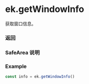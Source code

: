 # ek.getWindowInfo

获取窗口信息。

### 返回

<Results :data="results" />

### SafeArea 说明

<Results :data="safeArea" />

### Example

```ts
const info = ek.getWindowInfo()
```

<script setup>
const results = [
  {
    name: 'pixelRatio',
    type: 'number',
    desc: '设备像素比'
  },
  {
    name: 'screenWidth',
    type: 'number',
    desc: '屏幕宽度，单位px'
  },
  {
    name: 'screenHeight',
    type: 'number',
    desc: '屏幕高度，单位px'
  },
  {
    name: 'windowWidth',
    type: 'number',
    desc: '可使用窗口宽度，单位px'
  },
  {
    name: 'windowHeight',
    type: 'number',
    desc: '可使用窗口高度，单位px'
  },
  {
    name: 'statusBarHeight',
    type: 'number',
    desc: '状态栏的高度，单位px'
  },
  {
    name: 'safeArea',
    type: 'SafeArea',
    desc: '安全区域'
  },
  {
    name: 'screenTop',
    type: 'number',
    desc: '窗口上边缘的 y 值，单位px'
  },
]

const safeArea = [
  {
    name: 'left',
    type: 'number',
    desc: '安全区域左上角横坐标'
  },
  {
    name: 'right',
    type: 'number',
    desc: '安全区域右下角横坐标'
  },
  {
    name: 'top',
    type: 'number',
    desc: '安全区域左上角纵坐标'
  },
  {
    name: 'bottom',
    type: 'number',
    desc: '安全区域右下角纵坐标'
  },
  {
    name: 'width',
    type: 'number',
    desc: '安全区域的宽度'
  },
  {
    name: 'height',
    type: 'number',
    desc: '安全区域的高度'
  },
]
</script>
